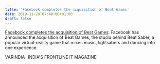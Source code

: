 ```yaml
---
title: 'Facebook completes the acquisition of Beat Games'
date: 2019-11-28T07:48:00+01:00
draft: false
---
```


[Facebook completes the acquisition of Beat Games](https://varindia.com/news/facebook-completes-the-acquisition-of-beat-games#.Xd9tyYu7KPc.blogger): Facebook has announced the acquisition of Beat Games, the studio behind Beat Saber, a popular virtual-reality game that mixes music, lightsabers and dancing into one experience.  
  
VARINDIA- INDIA'S FRONTLINE IT MAGAZINE